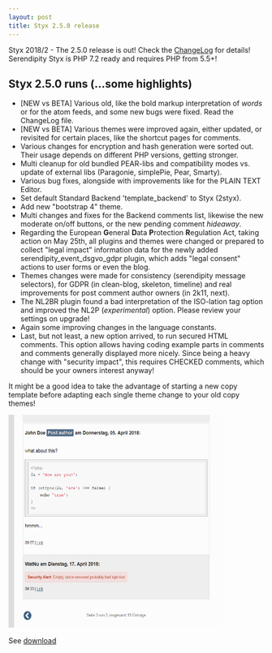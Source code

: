 ```yaml
---
layout: post
title: Styx 2.5.0 release
---
```


Styx 2018/2 - The 2.5.0 release is out! Check the [ChangeLog](https://github.com/ophian/styx/blob/2.5.0/docs/NEWS) for details!
Serendipity Styx is PHP 7.2 ready and requires PHP from 5.5+!

## Styx 2.5.0 runs (...some highlights)

  - [NEW vs BETA] Various old, like the bold markup interpretation of *words* or for the atom feeds, and some new bugs were fixed. Read the ChangeLog file.
  - [NEW vs BETA] Various themes were improved again, either updated, or revisited for certain places, like the shortcut pages for comments.
  - Various changes for encryption and hash generation were sorted out. Their usage depends on different PHP versions, getting stronger.
  - Multi cleanup for old bundled PEAR-libs and compatibility modes vs. update of external libs (Paragonie, simplePie, Pear, Smarty).
  - Various bug fixes, alongside with improvements like for the PLAIN TEXT Editor.
  - Set default Standard Backend 'template_backend' to Styx (2styx).
  - Add new "bootstrap 4" theme.
  - Multi changes and fixes for the Backend comments list, likewise the new moderate on/off buttons, or the new pending comment _hideaway_.
  - Regarding the European **G**eneral **D**ata **P**rotection **R**egulation Act, taking action on May 25th, all plugins and themes were changed or prepared to collect "legal impact" information data for the newly added serendipity_event_dsgvo_gdpr plugin, which adds "legal consent" actions to user forms or even the blog.
  - Themes changes were made for consistency (serendipity message selectors), for GDPR (in clean-blog, skeleton, timeline) and real improvements for post comment author owners (in 2k11, next).
  - The NL2BR plugin found a bad interpretation of the ISO-lation tag option and improved the NL2P (_experimental_) option. Please review your settings on upgrade!
  - Again some improving changes in the language constants.
  - Last, but not least, a new option arrived, to run secured HTML comments. This option allows having coding example parts in comments and comments generally displayed more nicely. Since being a heavy change with "security impact", this requires CHECKED comments, which should be your owners interest anyway!

It might be a good idea to take the advantage of starting a new copy template before adapting each single theme change to your old copy themes!

<img src="/i/b/improved-comments.png" alt="example of improved comments changes" width="420" height="420">

See [download](https://github.com/ophian/styx/releases/tag/2.5.0)